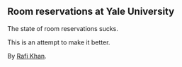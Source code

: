 ## Room reservations at Yale University

The state of room reservations sucks.  

This is an attempt to make it better.

By [Rafi Khan](http://rafikhan.me).


